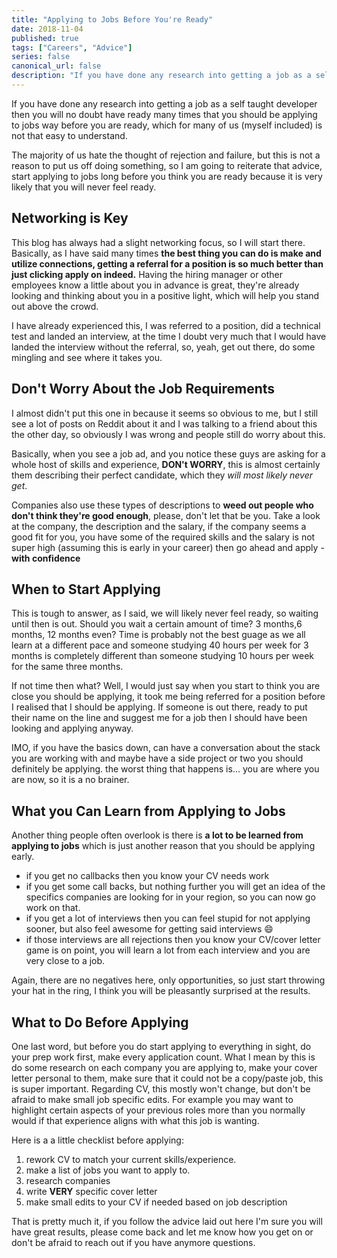 ```yaml
---
title: "Applying to Jobs Before You're Ready"
date: 2018-11-04
published: true
tags: ["Careers", "Advice"]
series: false
canonical_url: false
description: "If you have done any research into getting a job as a self taught developer then you will no doubt have ready many times that you should be applying to jobs way before you are ready, which for many of us (myself included) is not that easy to understand."
---
```


If you have done any research into getting a job as a self taught developer then you will no doubt have ready many times that you should be applying to jobs way before you are ready, which for many of us (myself included) is not that easy to understand.

The majority of us hate the thought of rejection and failure, but this is not a reason to put us off doing something, so I am going to reiterate that advice, start applying to jobs long before you think you are ready because it is very likely that you will never feel ready.

## Networking is Key

This blog has always had a slight networking focus, so I will start there. Basically, as I have said many times **the best thing you can do is make and utilize connections, getting a referral for a position is so much better than just clicking apply on indeed.** Having the hiring manager or other employees know a little about you in advance is great, they're already looking and thinking about you in a positive light, which will help you stand out above the crowd.

I have already experienced this, I was referred to a position, did a technical test and landed an interview, at the time I doubt very much that I would have landed the interview without the referral, so, yeah, get out there, do some mingling and see where it takes you.

## Don't Worry About the Job Requirements

I almost didn't put this one in because it seems so obvious to me, but I still see a lot of posts on Reddit about it and I was talking to a friend about this the other day, so obviously I was wrong and people still do worry about this.

Basically, when you see a job ad, and you notice these guys are asking for a whole host of skills and experience, **DON't WORRY**, this is almost certainly them describing their perfect candidate, which they _will most likely never get_.

Companies also use these types of descriptions to **weed out people who don't think they're good enough**, please, don't let that be you. Take a look at the company, the description and the salary, if the company seems a good fit for you, you have some of the required skills and the salary is not super high (assuming this is early in your career) then go ahead and apply - **with confidence**

## When to Start Applying

This is tough to answer, as I said, we will likely never feel ready, so waiting until then is out. Should you wait a certain amount of time? 3 months,6 months, 12 months even? Time is probably not the best guage as we all learn at a different pace and someone studying 40 hours per week for 3 months is completely different than someone studying 10 hours per week for the same three months.

If not time then what? Well, I would just say when you start to think you are close you should be applying, it took me being referred for a position before I realised that I should be applying. If someone is out there, ready to put their name on the line and suggest me for a job then I should have been looking and applying anyway.

IMO, if you have the basics down, can have a conversation about the stack you are working with and maybe have a side project or two you should definitely be applying. the worst thing that happens is... you are where you are now, so it is a no brainer.

## What you Can Learn from Applying to Jobs

Another thing people often overlook is there is **a lot to be learned from applying to jobs** which is just another reason that you should be applying early.

- if you get no callbacks then you know your CV needs work
- if you get some call backs, but nothing further you will get an idea of the specifics companies are looking for in your region, so you can now go work on that.
- if you get a lot of interviews then you can feel stupid for not applying sooner, but also feel awesome for getting said interviews 😄
- if those interviews are all rejections then you know your CV/cover letter game is on point, you will learn a lot from each interview and you are very close to a job.

Again, there are no negatives here, only opportunities, so just start throwing your hat in the ring, I think you will be pleasantly surprised at the results.

## What to Do Before Applying

One last word, but before you do start applying to everything in sight, do your prep work first, make every application count. What I mean by this is do some research on each company you are applying to, make your cover letter personal to them, make sure that it could not be a copy/paste job, this is super important. Regarding CV, this mostly won't change, but don't be afraid to make small job specific edits. For example you may want to highlight certain aspects of your previous roles more than you normally would if that experience aligns with what this job is wanting.

Here is a a little checklist before applying:

1. rework CV to match your current skills/experience.
2. make a list of jobs you want to apply to.
3. research companies
4. write **VERY** specific cover letter
5. make small edits to your CV if needed based on job description

That is pretty much it, if you follow the advice laid out here I'm sure you will have great results, please come back and let me know how you get on or don't be afraid to reach out if you have anymore questions.
